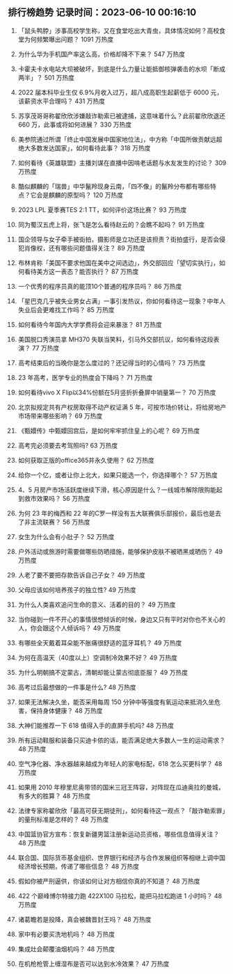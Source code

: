 
## 排行榜趋势 记录时间：2023-06-10 00:16:10
  
  1. 「鼠头鸭脖」涉事高校学生称，又在食堂吃出大青虫，具体情况如何？高校食堂为何频繁曝出问题？ 1091 万热度
    
  2. 为什么华为手机国产率这么高，价格却降不下来？ 547 万热度
    
  3. 卡霍夫卡水电站大坝被破坏，到底是什么力量让能抵御核弹袭击的水坝「断成两半」？ 501 万热度
    
  4. 2022 届本科毕业生仅 6.9%月收入过万，超八成高职生起薪低于 6000 元，该薪资水平合理吗？ 431 万热度
    
  5. 苏享茂哥哥称翟欣欣涉嫌敲诈勒索已被逮捕，这意味着什么？此前翟欣欣退还 660 万，此事或将如何进展？ 330 万热度
    
  6. 美参院通过所谓「终止中国发展中国家地位法」，中方称「中国所做贡献远超绝大多数发达国家」，如何看待此事？ 318 万热度
    
  7. 如何看待《英雄联盟》主播刘谋在直播中因啃老话题与水友发生的讨论？ 309 万热度
    
  8. 酷似麒麟的「瑞兽」中华鬣羚现身云南，「四不像」的鬣羚分布都有哪些特点？它会是麒麟的原型吗？ 120 万热度
    
  9. 2023 LPL 夏季赛TES 2:1 TT，如何评价这场比赛？ 93 万热度
    
  10. 同为蜀汉五虎上将，张飞是怎么看待赵云的？会瞧不起吗？ 91 万热度
    
  11. 国企领导与女子牵手被街拍，摄影师是立功还是该担责？街拍盛行，是否会侵犯肖像权，还有哪些问题值得关注？ 89 万热度
    
  12. 布林肯称「美国不要求他国在美中之间选边」，外交部回应「望切实执行」，如何看待美方这一表态？能否执行？ 87 万热度
    
  13. 一个优秀的程序员真的能顶10个普通的程序员吗？ 86 万热度
    
  14. 「星巴克几乎被失业男女占满」一事引发热议，你如何看待这一现象？中年人失业后会更难找工作吗？ 85 万热度
    
  15. 如何看待今年国内大学学费将会迎来暴涨？ 81 万热度
    
  16. 美国脱口秀演员拿 MH370 失联当笑料，引马外交部抗议，如何看待这段表演？ 77 万热度
    
  17. 高考结束后的当晚你是怎么度过的？还记得当时的心情吗？ 73 万热度
    
  18. 23 年高考，医学专业的热度会下降吗？ 71 万热度
    
  19. 如何看待vivo X Flip以34%份额在5月竖折折叠屏中销量第一？ 70 万热度
    
  20. 北京拟规定共有产权房取得不动产权证满 5 年，可按市场价转让，将给房地产市场带来哪些影响？ 69 万热度
    
  21. 《甄嬛传》中甄嬛回宫后，是如何牢牢抓住皇上的心呢？ 69 万热度
    
  22. 高考完必须要去考驾照吗? 63 万热度
    
  23. 如何获取正版的office365并永久使用？ 62 万热度
    
  24. 给你一个亿，或者让你上北大，如果只能选一个，你选择哪个？ 57 万热度
    
  25. 4、5 月房产市场活跃度继续下滑，核心原因是什么？一线城市解除限购能起到救市效果吗？ 56 万热度
    
  26. 为何 23 年的梅西和 22 年的C罗一样没有五大联赛俱乐部报价，最后也是去了非主流联赛？ 56 万热度
    
  27. 女生为什么会有小肚子？ 52 万热度
    
  28. 户外活动或旅游时需要做哪些防晒措施，能够保护皮肤不被晒黑或晒伤？ 49 万热度
    
  29. 人老了要不要把存款告诉自己子女？ 49 万热度
    
  30. 父母应该如何培养孩子的独立性? 49 万热度
    
  31. 为什么人类喜欢追问生命的意义、活着的目的？ 49 万热度
    
  32. 当你碰到一件不开心的事情很想倾诉的时候，身边又只有平时对你也不关心的人，你会跟这个人倾诉吗？ 49 万热度
    
  33. 有哪些全天戴着耳朵能不胀痛很舒适的蓝牙耳机？ 49 万热度
    
  34. 为何在高温天（40度以上）空调制冷效果不好？ 49 万热度
    
  35. 为什么明朝搞不定蒙古，清朝却能让蒙古彻底臣服？ 49 万热度
    
  36. 高考过后最想做的一件事是什么? 48 万热度
    
  37. 如果无法解决久坐，能否采用每周 150 分钟中等强度有氧运动来抵消久坐危害，保持身体健康？ 48 万热度
    
  38. 大神们能推荐一下 618 值得入手的直屏手机吗? 48 万热度
    
  39. 所有运动鞋服和装备只买迪卡侬的话，能否满足绝大多数人一生的运动需求？ 48 万热度
    
  40. 空气净化器、净水器越来越成为年轻人的家电标配，618 怎么买更科学？ 48 万热度
    
  41. 如果用 2010 年穆里尼奥带领的国米三冠王阵容，对阵现在瓜迪奥拉的曼城，有多大的胜算？ 48 万热度
    
  42. 法律专家称翟欣欣「最高可获无期徒刑」，如何看待这一观点？「敲诈勒索罪」的量刑标准是怎样的？ 48 万热度
    
  43. 中国篮协官方宣布：恢复新疆男篮注册新运动员资格，哪些信息值得关注？ 48 万热度
    
  44. 联合国、国际货币基金组织、世界银行和经济与合作发展组织等相继上调中国经济增长预期，传递了哪些信息？ 48 万热度
    
  45. 假如你被严刑逼供，你该如何让对方相信你真的不知道？ 48 万热度
    
  46. 422 个巅峰博尔特接力跑 422X100 马拉松，能把马拉松跑进 1 小时吗？ 48 万热度
    
  47. 诸葛瞻若是投降，真会被魏晋封王吗？ 48 万热度
    
  48. 家中有必要买洗地机吗？ 48 万热度
    
  49. 集成灶会颠覆油烟机吗？ 48 万热度
    
  50. 在机枪枪管上缠湿布是否可以达到水冷效果？ 47 万热度
    